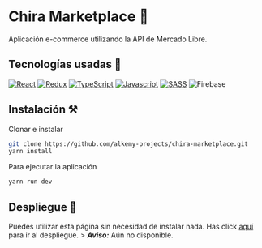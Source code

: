 # Chira Marketplace 🌌

Aplicación e-commerce utilizando la API de Mercado Libre.

## Tecnologías usadas 💫
[![React](https://img.shields.io/badge/-React-blue?style=for-the-badge&logo=React)](https://es.reactjs.org/)
[![Redux](https://img.shields.io/badge/-Redux-764ABC?style=for-the-badge&logo=Redux)](https://es.redux.js.org/)
[![TypeScript](https://img.shields.io/badge/-TypeScript-white?style=for-the-badge&logo=Typescript)](https://www.typescriptlang.org/)
[![Javascript](https://img.shields.io/badge/-Javascript-critical?style=for-the-badge&logo=Javascript)](https://developer.mozilla.org/es/docs/Web/JavaScript)
[![SASS](https://img.shields.io/badge/-sass-white?style=for-the-badge&logo=sass)](https://sass-lang.com/)
![Firebase](https://img.shields.io/badge/-Firebase-critical?style=for-the-badge&logo=Firebase)

## Instalación ⚒
Clonar e instalar
```bash
git clone https://github.com/alkemy-projects/chira-marketplace.git
yarn install
```
Para ejecutar la aplicación
```bash
yarn run dev
```

## Despliegue 🚀
Puedes utilizar esta página sin necesidad de instalar nada. Has click [aquí]() para ir al despliegue. > ***Aviso:*** Aún no disponible.
